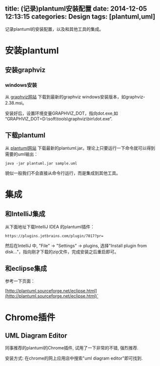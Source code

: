 title: (记录)plantuml安装配置
date: 2014-12-05 12:13:15
categories: Design
tags: [plantuml,uml]
---

记录plantuml的安装配置，以及和其他工具的集成。

<!--more-->

#  安装plantuml

## 安装graphviz

### windows安装

从 [graphviz网站](http://www.graphviz.org/Download_windows.php) 下载到最新的graphviz windows安装版本，如graphviz-2.38.msi。

安装好后，设置环境变量GRAPHVIZ_DOT，指向dot.exe,如 “GRAPHVIZ_DOT=D:\soft\tools\graphviz\bin\dot.exe”.

## 下载plantuml

从 [plantuml网站](http://plantuml.sourceforge.net/download.html) 下载最新的plantuml.jar。理论上只要运行一下命令就可以得到需要的uml输出：

`java -jar plantuml.jar sample.uml`

貌似一般我们不会直接从命令行运行，而是集成到其他工具。

# 集成

## 和IntelliJ集成

从下面地址下载IntelliJ IDEA  的plantuml插件：

`https://plugins.jetbrains.com/plugin/7017?pr=`

然后在IntelliJ 中, "File" -> "Settings" -> plugins, 选择"Install plugin from disk..."，指向刚才下载的zip文件，完成安装之后重启即可。

## 和eclipse集成

参考一下页面：

[http://plantuml.sourceforge.net/eclipse.html](http://plantuml.sourceforge.net/eclipse.html)`

# Chrome插件

## UML Diagram Editor

同事推荐的plantuml的Chrome插件, 试用了一下非常的不错, 强烈推荐.

安装方式: 在chrome的网上应用店中搜索"uml diagram editor"即可找到.
